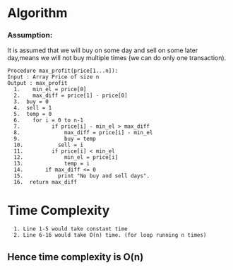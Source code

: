 # Algorithm 
### Assumption: 
It is assumed that we will buy on some day and sell on some later day,means we will not buy multiple times 
 (we can do only one transaction).

    Procedure max_profit(price[1...n]):
    Input : Array Price of size n
    Output : max_profit 
	  1.	min_el = price[0]
	  2.	max_diff = price[1] - price[0]
      3.  buy = 0
      4.  sell = 1
	  5.  temp = 0
      6.	for i = 0 to n-1
	  7.		  if price[i] - min_el > max_diff
	  8.			  max_diff = price[i] - min_el
	  9.			  buy = temp
	  10.		    sell = i
	  11.		  if price[i] < min_el
	  12.			  min_el = price[i]
	  13.			  temp = i
	  14.	    if max_diff <= 0
	  15.		    print "No buy and sell days".
      16.  return max_diff
    
    
 # Time Complexity
    
      1. Line 1-5 would take constant time
      2. Line 6-16 would take O(n) time. (for loop running n times)
      
  ## Hence time complexity is O(n)
